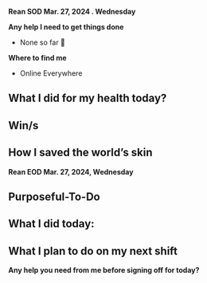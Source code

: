 **Rean SOD Mar. 27, 2024 .  Wednesday**

**Any help I need to get things done**
- None so far 🙏

**Where to find me** 
- Online Everywhere

**What I did for my health today?**
- 

**Win/s**
- 
 
**How I saved the world’s skin**
- 


**Rean EOD Mar. 27, 2024,  Wednesday**

**Purposeful-To-Do**
- 

**What I did today:**
- 

**What I plan to do on my next shift**
- 

**Any help you need from me before signing off for today?**
